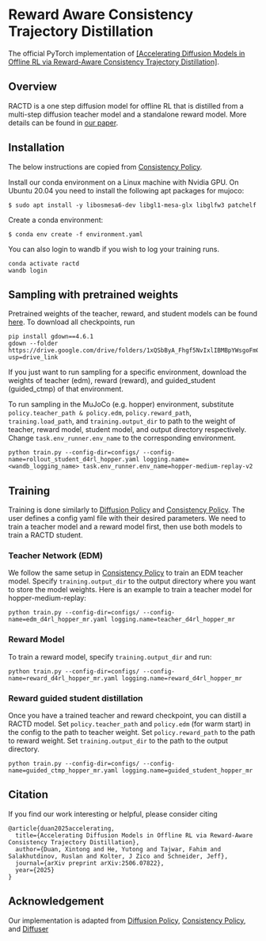 # Reward Aware Consistency Trajectory Distillation

The official PyTorch implementation of [[Accelerating Diffusion Models in Offline RL via Reward-Aware Consistency Trajectory Distillation]](https://arxiv.org/pdf/2506.07822). 





## Overview
RACTD is a one step diffusion model for offline RL that is distilled from a multi-step diffusion teacher model and a standalone reward model. More details can be found in [our paper](https://arxiv.org/pdf/2506.07822). 

## Installation
The below instructions are copied from [Consistency Policy](https://github.com/Aaditya-Prasad/consistency-policy/). 

Install our conda environment on a Linux machine with Nvidia GPU. On Ubuntu 20.04 you need to install the following apt packages for mujoco:
```console
$ sudo apt install -y libosmesa6-dev libgl1-mesa-glx libglfw3 patchelf
```

Create a conda environment: 

```console
$ conda env create -f environment.yaml
```

You can also login to wandb if you wish to log your training runs. 
```console
conda activate ractd
wandb login
```

## Sampling with pretrained weights

Pretrained weights of the teacher, reward, and student models can be found [here](https://drive.google.com/drive/folders/1xQSbByA_Fhgf5NvIxlIBMBpYWsgoFmG6?usp=drive_link). To download all checkpoints, run

```console
pip install gdown==4.6.1
gdown --folder https://drive.google.com/drive/folders/1xQSbByA_Fhgf5NvIxlIBMBpYWsgoFmG6?usp=drive_link
```

If you just want to run sampling for a specific environment, download the weights of teacher (edm), reward (reward), and guided_student (guided_ctmp) of that environment. 


To run sampling in the MuJoCo (e.g. hopper) environment, substitute ```policy.teacher_path & policy.edm```, ```policy.reward_path```, ```training.load_path```, and ```training.output_dir``` to path to the weight of teacher, reward model,  student model, and output directory respectively. Change ```task.env_runner.env_name``` to the corresponding environment. 

```console
python train.py --config-dir=configs/ --config-name=rollout_student_d4rl_hopper.yaml logging.name=<wandb_logging_name> task.env_runner.env_name=hopper-medium-replay-v2
```

## Training
Training is done similarly to [Diffusion Policy](https://github.com/real-stanford/diffusion_policy) and [Consistency Policy](https://github.com/Aaditya-Prasad/consistency-policy/). The user defines a config yaml file with their desired parameters. We need to train a teacher model and a reward model first, then use both models to train a RACTD student. 



### Teacher Network (EDM)

We follow the same setup in [Consistency Policy](https://github.com/Aaditya-Prasad/consistency-policy/) to train an EDM teacher model. Specify ```training.output_dir``` to the output directory where you want to store the model weights. Here is an example to train a teacher model for hopper-medium-replay: 


```console
python train.py --config-dir=configs/ --config-name=edm_d4rl_hopper_mr.yaml logging.name=teacher_d4rl_hopper_mr
```


### Reward Model 

To train a reward model, specify ```training.output_dir``` and run: 

```console
python train.py --config-dir=configs/ --config-name=reward_d4rl_hopper_mr.yaml logging.name=reward_d4rl_hopper_mr
```


### Reward guided student distillation 
Once you have a trained teacher and reward checkpoint, you can distill a RACTD model. Set ```policy.teacher_path``` and ```policy.edm``` (for warm start) in the config to the path to teacher weight. Set ```policy.reward_path``` to the path to reward weight. Set ```training.output_dir``` to the path to the output directory. 


```console
python train.py --config-dir=configs/ --config-name=guided_ctmp_hopper_mr.yaml logging.name=guided_student_hopper_mr
```


## Citation
If you find our work interesting or helpful, please consider citing
```
@article{duan2025accelerating,
  title={Accelerating Diffusion Models in Offline RL via Reward-Aware Consistency Trajectory Distillation},
  author={Duan, Xintong and He, Yutong and Tajwar, Fahim and Salakhutdinov, Ruslan and Kolter, J Zico and Schneider, Jeff},
  journal={arXiv preprint arXiv:2506.07822},
  year={2025}
}

```


## Acknowledgement
Our implementation is adapted from [Diffusion Policy](https://github.com/real-stanford/diffusion_policy), [Consistency Policy](https://github.com/Aaditya-Prasad/consistency-policy/), and [Diffuser](https://github.com/jannerm/diffuser)